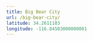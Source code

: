 ```yaml
---
title: Big Bear City
url: /big-bear-city/
latitude: 34.2611183
longitude: -116.84503000000001
---
```

